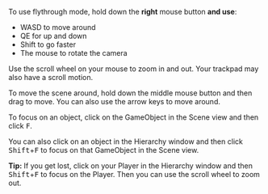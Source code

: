 To use flythrough mode, hold down the **right** mouse button **and use**:

+ WASD to move around
+ QE for up and down
+ Shift to go faster
+ The mouse to rotate the camera

Use the scroll wheel on your mouse to zoom in and out. Your trackpad may also have a scroll motion.

To move the scene around, hold down the middle mouse button and then drag to move. You can also use the arrow keys to move around.

To focus on an object, click on the GameObject in the Scene view and then click <kbd>F</kbd>.

You can also click on an object in the Hierarchy window and then click <kbd>Shift</kbd>+<kbd>F</kbd> to focus on that GameObject in the Scene view.

**Tip:** If you get lost, click on your Player in the Hierarchy window and then <kbd>Shift</kbd>+<kbd>F</kbd> to focus on the Player. Then you can use the scroll wheel to zoom out.

